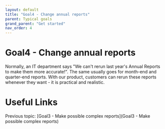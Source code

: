 ```yaml
---
layout: default
title: "Goal4 - Change annual reports"
parent: Typical goals
grand_parent: "Get started"
nav_order: 4
---
```


# Goal4 - Change annual reports

Normally, an IT department says "We can't rerun last year's Annual Reports to make them more accurate!".  The same usually goes for month-end and quarter-end reports.
With our product, customers can rerun these reports whenever they want - it is practical and realistic.


# Useful Links
Previous topic: [Goal3 - Make possible complex reports](Goal3 - Make possible complex reports)
